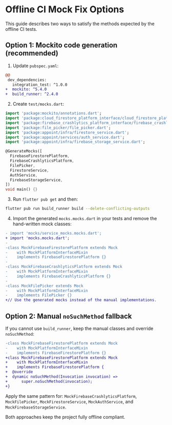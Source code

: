 # Offline CI Mock Fix Options

This guide describes two ways to satisfy the methods expected by the offline CI tests.

## Option 1: Mockito code generation (recommended)

1. Update `pubspec.yaml`:

```diff
@@
 dev_dependencies:
   integration_test: ^1.0.0
+  mockito: ^5.4.0
+  build_runner: ^2.4.0
```

2. Create `test/mocks.dart`:

```dart
import 'package:mockito/annotations.dart';
import 'package:cloud_firestore_platform_interface/cloud_firestore_platform_interface.dart';
import 'package:firebase_crashlytics_platform_interface/firebase_crashlytics_platform_interface.dart';
import 'package:file_picker/file_picker.dart';
import 'package:appoint/infra/firestore_service.dart';
import 'package:appoint/services/auth_service.dart';
import 'package:appoint/infra/firebase_storage_service.dart';

@GenerateMocks([
  FirebaseFirestorePlatform,
  FirebaseCrashlyticsPlatform,
  FilePicker,
  FirestoreService,
  AuthService,
  FirebaseStorageService,
])
void main() {}
```

3. Run `flutter pub get` and then:

```bash
flutter pub run build_runner build --delete-conflicting-outputs
```

4. Import the generated `mocks.mocks.dart` in your tests and remove the
hand-written mock classes:

```diff
- import 'mocks/service_mocks.mocks.dart';
+ import 'mocks.mocks.dart';
-
-class MockFirebaseFirestorePlatform extends Mock
-    with MockPlatformInterfaceMixin
-    implements FirebaseFirestorePlatform {}
-
-class MockFirebaseCrashlyticsPlatform extends Mock
-    with MockPlatformInterfaceMixin
-    implements FirebaseCrashlyticsPlatform {}
-
-class MockFilePicker extends Mock
-    with MockPlatformInterfaceMixin
-    implements FilePicker {}
+// Use the generated mocks instead of the manual implementations.
```

## Option 2: Manual `noSuchMethod` fallback

If you cannot use `build_runner`, keep the manual classes and override
`noSuchMethod`:

```diff
-class MockFirebaseFirestorePlatform extends Mock
-    with MockPlatformInterfaceMixin
-    implements FirebaseFirestorePlatform {}
+class MockFirebaseFirestorePlatform extends Mock
+    with MockPlatformInterfaceMixin
+    implements FirebaseFirestorePlatform {
+  @override
+  dynamic noSuchMethod(Invocation invocation) =>
+      super.noSuchMethod(invocation);
+}
```

Apply the same pattern for:
`MockFirebaseCrashlyticsPlatform`, `MockFilePicker`, `MockFirestoreService`,
`MockAuthService`, and `MockFirebaseStorageService`.

Both approaches keep the project fully offline compliant.
